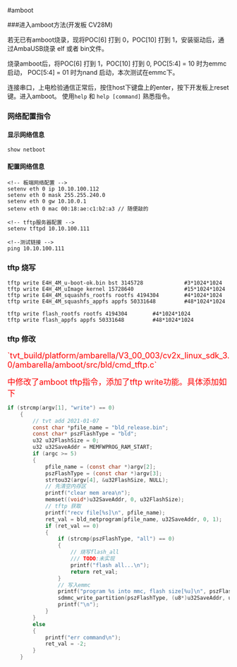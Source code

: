 #amboot

###进入amboot方法(开发板 CV28M)

若无已有amboot烧录，现将POC[6] 打到 0，POC[10] 打到 1，安装驱动后，通过AmbaUSB烧录 elf 或者 bin文件。

烧录amboot后，将POC[6] 打到 1，POC[10] 打到 0, POC[5:4] = 10 时为emmc 启动，
POC[5:4] = 01 时为nand 启动，本次测试在emmc下。

连接串口，上电检验通信正常后，按住host下键盘上的enter，按下开发板上reset键。进入amboot。 使用`help` 和 `help [command]` 熟悉指令。 

### 网络配置指令

#### 显示网络信息

`show netboot`

#### 配置网络信息
```
<!-- 板端网络配置 -->
setenv eth 0 ip 10.10.100.112
setenv eth 0 mask 255.255.240.0
setenv eth 0 gw 10.10.0.1
setenv eth 0 mac 00:18:ae:c1:b2:a3 // 随便敲的

<!-- tftp服务器配置 -->
setenv tftpd 10.10.100.111

<!--测试链接 -->
ping 10.10.100.111
```

### tftp 烧写
```
tftp write E4H_4M_u-boot-ok.bin bst 3145728             #3*1024*1024
tftp write E4H_4M_uImage kernel 15728640                #15*1024*1024
tftp write E4H_4M_squashfs_rootfs rootfs 4194304        #4*1024*1024
tftp write E4H_4M_squashfs_appfs appfs 50331648         #48*1024*1024
```

```
tftp write flash_rootfs rootfs 4194304        #4*1024*1024
tftp write flash_appfs appfs 50331648         #48*1024*1024
```

### tftp 修改
<font color="red" size="4">
`tvt_build/platform/ambarella/V3_00_003/cv2x_linux_sdk_3.0/ambarella/amboot/src/bld/cmd_tftp.c`

中修改了amboot tftp指令，添加了tftp write功能。具体添加如下
</font>

```C
if (strcmp(argv[1], "write") == 0)
    {
        // tvt add 2021-01-07
        const char *pfile_name = "bld_release.bin";
        const char* pszFlashType = "bld";
        u32 u32FlashSize = 0;
        u32 u32SaveAddr = MEMFWPROG_RAM_START;
        if (argc >= 5)
        {
            pfile_name = (const char *)argv[2];
            pszFlashType = (const char *)argv[3];
            strtou32(argv[4], &u32FlashSize, NULL);
            // 先清空内存区
            printf("clear mem area\n");
            memset((void*)u32SaveAddr, 0, u32FlashSize);
            // tftp 获取
            printf("recv file[%s]\n", pfile_name);
            ret_val = bld_netprogram(pfile_name, u32SaveAddr, 0, 1);
            if (ret_val == 0)
            {
                if (strcmp(pszFlashType, "all") == 0)
                {
                    // 烧写flash_all
                    /// TODO:未实现
                    printf("flash all...\n");
                    return ret_val;
                }
                // 写入emmc
                printf("program %s into mmc, flash size[%u]\n", pszFlashType, u32FlashSize);
                sdmmc_write_partition(pszFlashType, (u8*)u32SaveAddr, u32FlashSize, 1);
                printf("\n");
            }
        }
        else
        {
            printf("err command\n");
            ret_val = -2;
        }
    }
```


